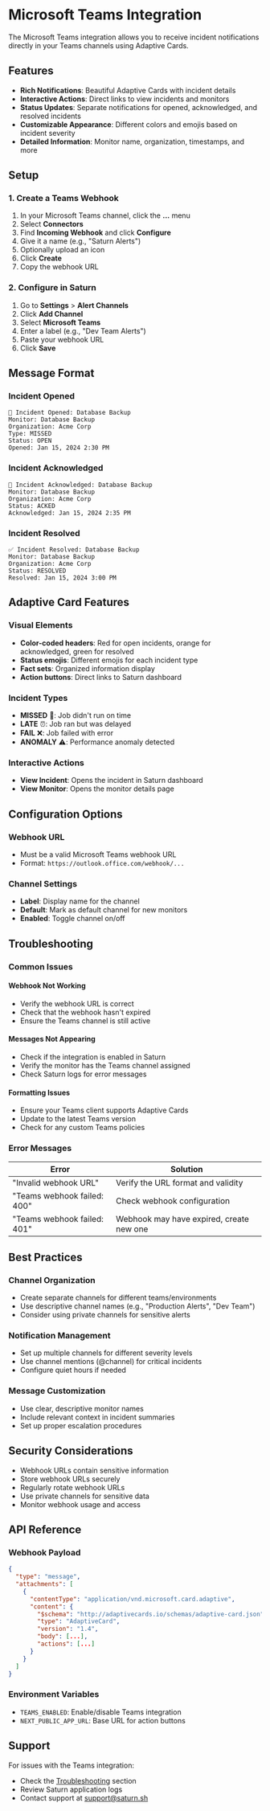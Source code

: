 # Microsoft Teams Integration

The Microsoft Teams integration allows you to receive incident notifications directly in your Teams channels using Adaptive Cards.

## Features

- **Rich Notifications**: Beautiful Adaptive Cards with incident details
- **Interactive Actions**: Direct links to view incidents and monitors
- **Status Updates**: Separate notifications for opened, acknowledged, and resolved incidents
- **Customizable Appearance**: Different colors and emojis based on incident severity
- **Detailed Information**: Monitor name, organization, timestamps, and more

## Setup

### 1. Create a Teams Webhook

1. In your Microsoft Teams channel, click the **...** menu
2. Select **Connectors**
3. Find **Incoming Webhook** and click **Configure**
4. Give it a name (e.g., "Saturn Alerts")
5. Optionally upload an icon
6. Click **Create**
7. Copy the webhook URL

### 2. Configure in Saturn

1. Go to **Settings** > **Alert Channels**
2. Click **Add Channel**
3. Select **Microsoft Teams**
4. Enter a label (e.g., "Dev Team Alerts")
5. Paste your webhook URL
6. Click **Save**

## Message Format

### Incident Opened
```
🚫 Incident Opened: Database Backup
Monitor: Database Backup
Organization: Acme Corp
Type: MISSED
Status: OPEN
Opened: Jan 15, 2024 2:30 PM
```

### Incident Acknowledged
```
👀 Incident Acknowledged: Database Backup
Monitor: Database Backup
Organization: Acme Corp
Status: ACKED
Acknowledged: Jan 15, 2024 2:35 PM
```

### Incident Resolved
```
✅ Incident Resolved: Database Backup
Monitor: Database Backup
Organization: Acme Corp
Status: RESOLVED
Resolved: Jan 15, 2024 3:00 PM
```

## Adaptive Card Features

### Visual Elements
- **Color-coded headers**: Red for open incidents, orange for acknowledged, green for resolved
- **Status emojis**: Different emojis for each incident type
- **Fact sets**: Organized information display
- **Action buttons**: Direct links to Saturn dashboard

### Incident Types
- **MISSED** 🚫: Job didn't run on time
- **LATE** ⏰: Job ran but was delayed
- **FAIL** ❌: Job failed with error
- **ANOMALY** ⚠️: Performance anomaly detected

### Interactive Actions
- **View Incident**: Opens the incident in Saturn dashboard
- **View Monitor**: Opens the monitor details page

## Configuration Options

### Webhook URL
- Must be a valid Microsoft Teams webhook URL
- Format: `https://outlook.office.com/webhook/...`

### Channel Settings
- **Label**: Display name for the channel
- **Default**: Mark as default channel for new monitors
- **Enabled**: Toggle channel on/off

## Troubleshooting

### Common Issues

#### Webhook Not Working
- Verify the webhook URL is correct
- Check that the webhook hasn't expired
- Ensure the Teams channel is still active

#### Messages Not Appearing
- Check if the integration is enabled in Saturn
- Verify the monitor has the Teams channel assigned
- Check Saturn logs for error messages

#### Formatting Issues
- Ensure your Teams client supports Adaptive Cards
- Update to the latest Teams version
- Check for any custom Teams policies

### Error Messages

| Error | Solution |
|-------|----------|
| "Invalid webhook URL" | Verify the URL format and validity |
| "Teams webhook failed: 400" | Check webhook configuration |
| "Teams webhook failed: 401" | Webhook may have expired, create new one |

## Best Practices

### Channel Organization
- Create separate channels for different teams/environments
- Use descriptive channel names (e.g., "Production Alerts", "Dev Team")
- Consider using private channels for sensitive alerts

### Notification Management
- Set up multiple channels for different severity levels
- Use channel mentions (@channel) for critical incidents
- Configure quiet hours if needed

### Message Customization
- Use clear, descriptive monitor names
- Include relevant context in incident summaries
- Set up proper escalation procedures

## Security Considerations

- Webhook URLs contain sensitive information
- Store webhook URLs securely
- Regularly rotate webhook URLs
- Use private channels for sensitive data
- Monitor webhook usage and access

## API Reference

### Webhook Payload
```json
{
  "type": "message",
  "attachments": [
    {
      "contentType": "application/vnd.microsoft.card.adaptive",
      "content": {
        "$schema": "http://adaptivecards.io/schemas/adaptive-card.json",
        "type": "AdaptiveCard",
        "version": "1.4",
        "body": [...],
        "actions": [...]
      }
    }
  ]
}
```

### Environment Variables
- `TEAMS_ENABLED`: Enable/disable Teams integration
- `NEXT_PUBLIC_APP_URL`: Base URL for action buttons

## Support

For issues with the Teams integration:
- Check the [Troubleshooting](#troubleshooting) section
- Review Saturn application logs
- Contact support at support@saturn.sh
